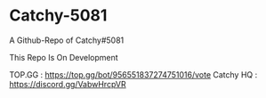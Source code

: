 # Catchy-5081
A Github-Repo of Catchy#5081

This Repo Is On Development

TOP.GG : https://top.gg/bot/956551837274751016/vote
Catchy HQ : https://discord.gg/VabwHrcpVR
